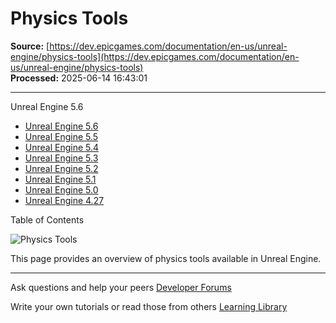 # Physics Tools

**Source:** [https://dev.epicgames.com/documentation/en-us/unreal-engine/physics-tools](https://dev.epicgames.com/documentation/en-us/unreal-engine/physics-tools)  
**Processed:** 2025-06-14 16:43:01

---

Unreal Engine 5.6

-   [Unreal Engine 5.6](/documentation/en-us/unreal-engine/physics-tools?application_version=5.6)
-   [Unreal Engine 5.5](/documentation/en-us/unreal-engine/physics-tools?application_version=5.5)
-   [Unreal Engine 5.4](/documentation/en-us/unreal-engine/physics-tools?application_version=5.4)
-   [Unreal Engine 5.3](/documentation/en-us/unreal-engine/physics-tools?application_version=5.3)
-   [Unreal Engine 5.2](/documentation/en-us/unreal-engine/physics-tools?application_version=5.2)
-   [Unreal Engine 5.1](/documentation/en-us/unreal-engine/physics-tools?application_version=5.1)
-   [Unreal Engine 5.0](/documentation/en-us/unreal-engine/physics-tools?application_version=5.0)
-   [Unreal Engine 4.27](/documentation/en-us/unreal-engine/physics-tools?application_version=4.27)

Table of Contents

![Physics Tools](https://dev.epicgames.com/community/api/documentation/image/7deede52-00c3-49dc-becc-e1bc315bfc73?resizing_type=fill&width=1920&height=335)

This page provides an overview of physics tools available in Unreal Engine.

---

Ask questions and help your peers [Developer Forums](https://forums.unrealengine.com/categories?tag=unreal-engine)

Write your own tutorials or read those from others [Learning Library](https://documentation-assets-ssr/community/unreal-engine/learning)